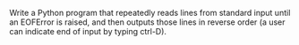 Write a Python program that repeatedly reads lines from standard input
until an EOFError is raised, and then outputs those lines in reverse order
(a user can indicate end of input by typing ctrl-D).